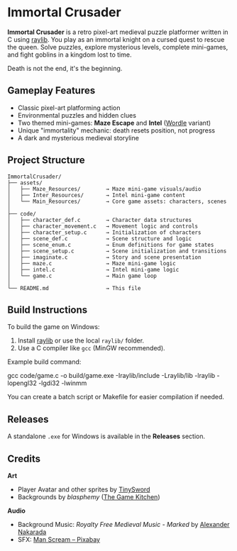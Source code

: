 # Immortal Crusader

**Immortal Crusader** is a retro pixel-art medieval puzzle platformer written in C using [raylib](https://www.raylib.com/). You play as an immortal knight on a cursed quest to rescue the queen. Solve puzzles, explore mysterious levels, complete mini-games, and fight goblins in a kingdom lost to time.

Death is not the end, it's the beginning.

## Gameplay Features

* Classic pixel-art platforming action
* Environmental puzzles and hidden clues
* Two themed mini-games: **Maze Escape** and **Intel** ([Wordle](https://wordly.org/) variant)
* Unique "immortality" mechanic: death resets position, not progress
* A dark and mysterious medieval storyline

## Project Structure
```
ImmortalCrusader/
├── assets/
│   ├── Maze_Resources/        → Maze mini-game visuals/audio
│   ├── Inter_Resources/       → Intel mini-game content
│   └── Main_Resources/        → Core game assets: characters, scenes
│
├── code/
│   ├── character_def.c        → Character data structures
│   ├── character_movement.c   → Movement logic and controls
│   ├── character_setup.c      → Initialization of characters
│   ├── scene_def.c            → Scene structure and logic
│   ├── scene_enum.c           → Enum definitions for game states
│   ├── scene_setup.c          → Scene initialization and transitions
│   ├── imaginate.c            → Story and scene presentation
│   ├── maze.c                 → Maze mini-game logic
│   ├── intel.c                → Intel mini-game logic
│   └── game.c                 → Main game loop
│
└── README.md                  → This file
```
## Build Instructions

To build the game on Windows:

1. Install [raylib](https://www.raylib.com/) or use the local `raylib/` folder.
2. Use a C compiler like `gcc` (MinGW recommended).

Example build command:

gcc code/game.c -o build/game.exe -Iraylib/include -Lraylib/lib -lraylib -lopengl32 -lgdi32 -lwinmm

You can create a batch script or Makefile for easier compilation if needed.

## Releases

A standalone `.exe` for Windows is available in the **Releases** section.

## Credits

**Art**

* Player Avatar and other sprites by [TinySword](https://pixelfrog-assets.itch.io/tiny-swords)
* Backgrounds by *blasphemy* ([The Game Kitchen](https://thegamekitchen.com/))

**Audio**

* Background Music: *Royalty Free Medieval Music - Marked* by [Alexander Nakarada](https://www.youtube.com/channel/UCw4wdHksXbaiyu3BiBNNW0w)
* SFX: [Man Scream – Pixabay](https://pixabay.com/sound-effects/man-scream-121085/)
